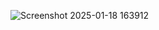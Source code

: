 ![Screenshot 2025-01-18 163912](https://github.com/user-attachments/assets/d589e3d4-0e39-4cc0-ba34-60de16ccae16)
